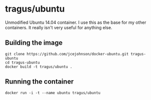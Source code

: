 # tragus/ubuntu
Unmodified Ubuntu 14.04 container.
I use this as the base for my other containers.
It really isn't very useful for anything else.

## Building the image
```
git clone https://github.com/jcejohnson/docker-ubuntu.git tragus-ubuntu
cd tragus-ubuntu
docker build -t tragus/ubuntu .
```

## Running the container
```
docker run -i -t --name ubuntu tragus/ubuntu
```

